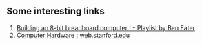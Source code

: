 ## Some interesting links
1. [Building an 8-bit breadboard computer ! - Playlist by Ben Eater](https://www.youtube.com/playlist?list=PLowKtXNTBypGqImE405J2565dvjafglHU)
2. [Computer Hardware : web.stanford.edu](https://web.stanford.edu/class/cs101/hardware-1.html)
